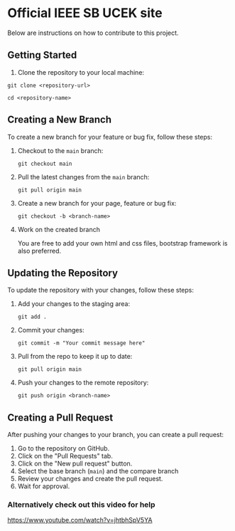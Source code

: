 # Official IEEE SB UCEK site

Below are instructions on how to contribute to this project.

## Getting Started

1. Clone the repository to your local machine:

  `git clone <repository-url>`
  
  `cd <repository-name>`

## Creating a New Branch

To create a new branch for your feature or bug fix, follow these steps:

1. Checkout to the `main` branch:

   `git checkout main`

3. Pull the latest changes from the `main` branch:

    `git pull origin main`

4. Create a new branch for your page, feature or bug fix:

   `git checkout -b <branch-name>`

5. Work on the created branch

   You are free to add your own html and css files, bootstrap framework is also preferred.

## Updating the Repository

To update the repository with your changes, follow these steps:

1. Add your changes to the staging area:

    `git add .`

3. Commit your changes:

    `git commit -m "Your commit message here"`

3. Pull from the repo to keep it up to date:

   `git pull origin main`

4. Push your changes to the remote repository:
   
    `git push origin <branch-name>`

## Creating a Pull Request

After pushing your changes to your branch, you can create a pull request:

1. Go to the repository on GitHub.
2. Click on the "Pull Requests" tab.
3. Click on the "New pull request" button.
4. Select the base branch (`main`) and the compare branch
5. Review your changes and create the pull request.
6. Wait for approval.

### Alternatively check out this video for help
https://www.youtube.com/watch?v=jhtbhSpV5YA




